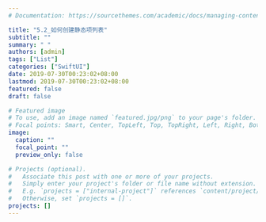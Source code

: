 ```yaml
---
# Documentation: https://sourcethemes.com/academic/docs/managing-content/

title: "5.2_如何创建静态项列表"
subtitle: ""
summary: " "
authors: [admin]
tags: ["List"]
categories: ["SwiftUI"]
date: 2019-07-30T00:23:02+08:00
lastmod: 2019-07-30T00:23:02+08:00
featured: false
draft: false

# Featured image
# To use, add an image named `featured.jpg/png` to your page's folder.
# Focal points: Smart, Center, TopLeft, Top, TopRight, Left, Right, BottomLeft, Bottom, BottomRight.
image:
  caption: ""
  focal_point: ""
  preview_only: false

# Projects (optional).
#   Associate this post with one or more of your projects.
#   Simply enter your project's folder or file name without extension.
#   E.g. `projects = ["internal-project"]` references `content/project/deep-learning/index.md`.
#   Otherwise, set `projects = []`.
projects: []
---
```

<!-- more -->